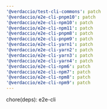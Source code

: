 ```yaml
---
'@verdaccio/test-cli-commons': patch
'@verdaccio/e2e-cli-pnpm10': patch
'@verdaccio/e2e-cli-npm10': patch
'@verdaccio/e2e-cli-npm11': patch
'@verdaccio/e2e-cli-pnpm8': patch
'@verdaccio/e2e-cli-pnpm9': patch
'@verdaccio/e2e-cli-yarn1': patch
'@verdaccio/e2e-cli-yarn2': patch
'@verdaccio/e2e-cli-yarn3': patch
'@verdaccio/e2e-cli-yarn4': patch
'@verdaccio/e2e-cli-npm6': patch
'@verdaccio/e2e-cli-npm7': patch
'@verdaccio/e2e-cli-npm8': patch
'@verdaccio/e2e-cli-npm9': patch
---
```


chore(deps): e2e-cli
